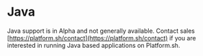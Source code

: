 # Java

Java support is in Alpha and not generally available. Contact sales [https://platform.sh/contact](https://platform.sh/contact) if you are interested in running Java based applications on Platform.sh.
